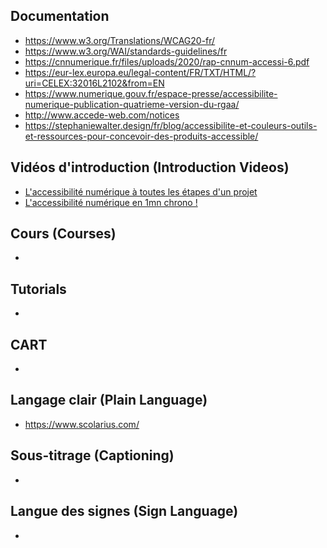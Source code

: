 ## Documentation
* https://www.w3.org/Translations/WCAG20-fr/
* https://www.w3.org/WAI/standards-guidelines/fr
* https://cnnumerique.fr/files/uploads/2020/rap-cnnum-accessi-6.pdf
* https://eur-lex.europa.eu/legal-content/FR/TXT/HTML/?uri=CELEX:32016L2102&from=EN
* https://www.numerique.gouv.fr/espace-presse/accessibilite-numerique-publication-quatrieme-version-du-rgaa/
* http://www.accede-web.com/notices
* https://stephaniewalter.design/fr/blog/accessibilite-et-couleurs-outils-et-ressources-pour-concevoir-des-produits-accessible/

## Vidéos d'introduction (Introduction Videos)
* [L'accessibilité numérique à toutes les étapes d'un projet](https://www.youtube.com/watch?v=y525BrxyvhA)
* [L'accessibilité numérique en 1mn chrono !](https://www.youtube.com/watch?v=R14fuOYgJSY)

## Cours (Courses)
*

## Tutorials
*

## CART
*

## Langage clair (Plain Language)
* https://www.scolarius.com/

## Sous-titrage (Captioning)
*

## Langue des signes (Sign Language)
*
